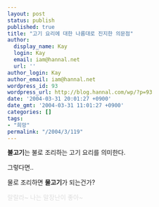 ```yaml
---
layout: post
status: publish
published: true
title: "고기 요리에 대한 나름대로 진지한 의문점"
author:
  display_name: Kay
  login: Kay
  email: iam@hannal.net
  url: ''
author_login: Kay
author_email: iam@hannal.net
wordpress_id: 93
wordpress_url: http://blog.hannal.com/wp/?p=93
date: '2004-03-31 20:01:27 +0900'
date_gmt: '2004-03-31 11:01:27 +0900'
categories: []
tags:
- "희망"
permalink: "/2004/3/119"
---
```

<p><b>불고기</b>는 불로 조리하는 고기 요리를 의미한다.</p>
<p>그렇다면..</p>
<p>물로 조리하면 <b>물고기</b>가 되는건가?</p>
<p><font color="#dedede">랄랄라~ 나는 말장난이 좋아~</font></p>

